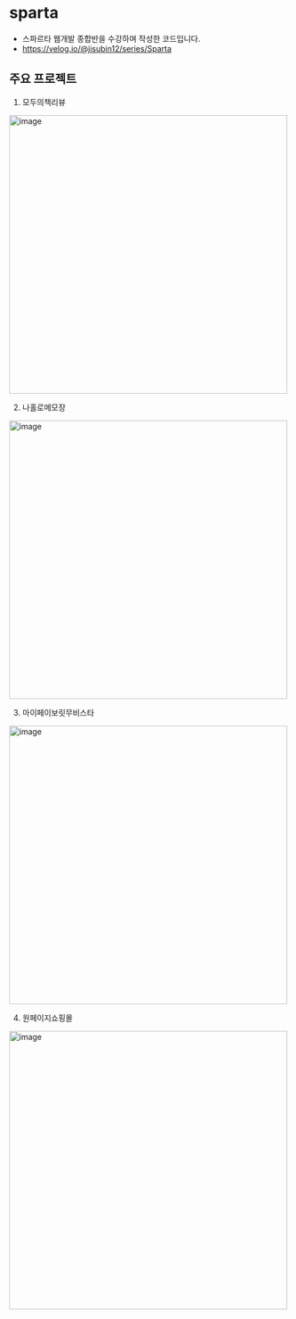 # sparta
- 스파르타 웹개발 종합반을 수강하며 작성한 코드입니다.
- https://velog.io/@jisubin12/series/Sparta

## 주요 프로젝트
1. 모두의책리뷰
<img width="500" alt="image" src="https://user-images.githubusercontent.com/56349582/156928833-eb4a1ff7-16bd-49ee-a8c0-4799ed66d420.png">

2. 나홀로메모장
<img width="500" alt="image" src="https://user-images.githubusercontent.com/56349582/156928995-95a63d2b-abfe-4454-8e72-4aa43298f65f.png">

3. 마이페이보릿무비스타
<img width="500" alt="image" src="https://user-images.githubusercontent.com/56349582/156929031-01984f5d-bc84-4b5b-8618-bd9a65211766.png">

4. 원페이지쇼핑몰
<img width="500" alt="image" src="https://user-images.githubusercontent.com/56349582/156929142-121e1038-ea7e-4ced-9a69-3b2613ed9f8a.png">
